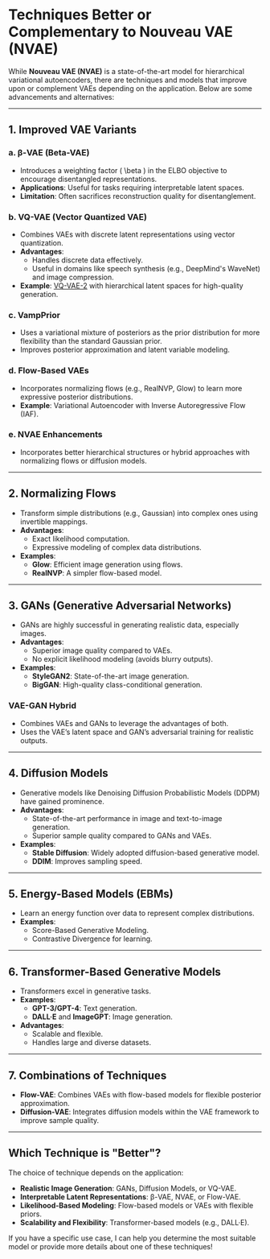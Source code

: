 # Techniques Better or Complementary to Nouveau VAE (NVAE)

While **Nouveau VAE (NVAE)** is a state-of-the-art model for hierarchical variational autoencoders, there are techniques and models that improve upon or complement VAEs depending on the application. Below are some advancements and alternatives:

---

## 1. Improved VAE Variants
### a. β-VAE (Beta-VAE)
- Introduces a weighting factor \( \beta \) in the ELBO objective to encourage disentangled representations.
- **Applications**: Useful for tasks requiring interpretable latent spaces.
- **Limitation**: Often sacrifices reconstruction quality for disentanglement.

### b. VQ-VAE (Vector Quantized VAE)
- Combines VAEs with discrete latent representations using vector quantization.
- **Advantages**:
  - Handles discrete data effectively.
  - Useful in domains like speech synthesis (e.g., DeepMind's WaveNet) and image compression.
- **Example**: [VQ-VAE-2](https://arxiv.org/abs/1906.00446) with hierarchical latent spaces for high-quality generation.

### c. VampPrior
- Uses a variational mixture of posteriors as the prior distribution for more flexibility than the standard Gaussian prior.
- Improves posterior approximation and latent variable modeling.

### d. Flow-Based VAEs
- Incorporates normalizing flows (e.g., RealNVP, Glow) to learn more expressive posterior distributions.
- **Example**: Variational Autoencoder with Inverse Autoregressive Flow (IAF).

### e. NVAE Enhancements
- Incorporates better hierarchical structures or hybrid approaches with normalizing flows or diffusion models.

---

## 2. Normalizing Flows
- Transform simple distributions (e.g., Gaussian) into complex ones using invertible mappings.
- **Advantages**:
  - Exact likelihood computation.
  - Expressive modeling of complex data distributions.
- **Examples**:
  - **Glow**: Efficient image generation using flows.
  - **RealNVP**: A simpler flow-based model.

---

## 3. GANs (Generative Adversarial Networks)
- GANs are highly successful in generating realistic data, especially images.
- **Advantages**:
  - Superior image quality compared to VAEs.
  - No explicit likelihood modeling (avoids blurry outputs).
- **Examples**:
  - **StyleGAN2**: State-of-the-art image generation.
  - **BigGAN**: High-quality class-conditional generation.

### VAE-GAN Hybrid
- Combines VAEs and GANs to leverage the advantages of both.
- Uses the VAE’s latent space and GAN’s adversarial training for realistic outputs.

---

## 4. Diffusion Models
- Generative models like Denoising Diffusion Probabilistic Models (DDPM) have gained prominence.
- **Advantages**:
  - State-of-the-art performance in image and text-to-image generation.
  - Superior sample quality compared to GANs and VAEs.
- **Examples**:
  - **Stable Diffusion**: Widely adopted diffusion-based generative model.
  - **DDIM**: Improves sampling speed.

---

## 5. Energy-Based Models (EBMs)
- Learn an energy function over data to represent complex distributions.
- **Examples**:
  - Score-Based Generative Modeling.
  - Contrastive Divergence for learning.

---

## 6. Transformer-Based Generative Models
- Transformers excel in generative tasks.
- **Examples**:
  - **GPT-3/GPT-4**: Text generation.
  - **DALL·E** and **ImageGPT**: Image generation.
- **Advantages**:
  - Scalable and flexible.
  - Handles large and diverse datasets.

---

## 7. Combinations of Techniques
- **Flow-VAE**: Combines VAEs with flow-based models for flexible posterior approximation.
- **Diffusion-VAE**: Integrates diffusion models within the VAE framework to improve sample quality.

---

## Which Technique is "Better"?
The choice of technique depends on the application:
- **Realistic Image Generation**: GANs, Diffusion Models, or VQ-VAE.
- **Interpretable Latent Representations**: β-VAE, NVAE, or Flow-VAE.
- **Likelihood-Based Modeling**: Flow-based models or VAEs with flexible priors.
- **Scalability and Flexibility**: Transformer-based models (e.g., DALL·E).

If you have a specific use case, I can help you determine the most suitable model or provide more details about one of these techniques!
